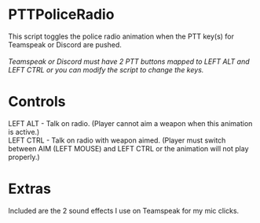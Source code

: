 # PTTPoliceRadio
This script toggles the police radio animation when the PTT key(s) for Teamspeak or Discord are pushed.
<br><br>
*Teamspeak or Discord must have 2 PTT buttons mapped to LEFT ALT and LEFT CTRL or you can modify the script to change the keys.*
<br>
# Controls
LEFT ALT - Talk on radio. (Player cannot aim a weapon when this animation is active.)
<br>
LEFT CTRL - Talk on radio with weapon aimed. (Player must switch between AIM (LEFT MOUSE) and LEFT CTRL or the animation will not play properly.)
# Extras
Included are the 2 sound effects I use on Teamspeak for my mic clicks.

